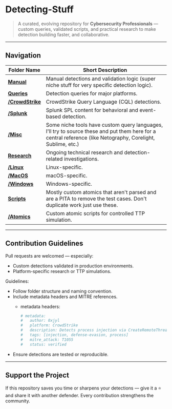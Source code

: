 # Detecting-Stuff
> A curated, evolving repository for **Cybersecurity Professionals** — custom queries, validated scripts, and practical research to make detection building faster, and collaborative.

---

##  Navigation

| Folder Name | Short Description |
|--------------|-----------------|
| [**Manual**](./Manual) | Manual detections and validation logic (super niche stuff for very specific detection logic). |
| [**Queries**](./Queries) | Detection queries for major platforms. |
| [**/CrowdStrike**](./Queries/CrowdStrike) | CrowdStrike Query Language (CQL) detections. |
| [**/Splunk**](./Queries/Splunk) | Splunk SPL content for behavioral and event-based detection. |
| [**/Misc**](./Queries/Misc) | Some niche tools have custom query languages, I'll try to source these and put them here for a central reference (like Netography, Corelight, Sublime, etc.) |
| [**Research**](./Research) | Ongoing technical research and detection-related investigations. |
| [**/Linux**](./Research/Linux) | Linux-specific. |
| [**/MacOS**](./Research/MacOS) | macOS-specific. |
| [**/Windows**](./Research/Windows) | Windows-specific. |
| [**Scripts**](./Scripts) | Mostly custom atomics that aren't parsed and are a PITA to remove the test cases. Don't duplicate work just use these. |
| [**/Atomics**](./Scripts/Atomics) | Custom atomic scripts for controlled TTP simulation. |

---

## Contribution Guidelines

Pull requests are welcomed — especially:

- Custom detections validated in production environments.
- Platform-specific research or TTP simulations.

Guidelines:

- Follow folder structure and naming convention.
- Include metadata headers and MITRE references.
    - metadata headers:

        ```yaml
        # metadata:
        #   author: 0xjyl
        #   platform: CrowdStrike
        #   description: Detects process injection via CreateRemoteThread
        #   tags: [injection, defense-evasion, process]
        #   mitre_attack: T1055
        #   status: verified

- Ensure detections are tested or reproducible.

---

## Support the Project

If this repository saves you time or sharpens your detections — give it a ⭐ and share it with another defender. Every contribution strengthens the community.